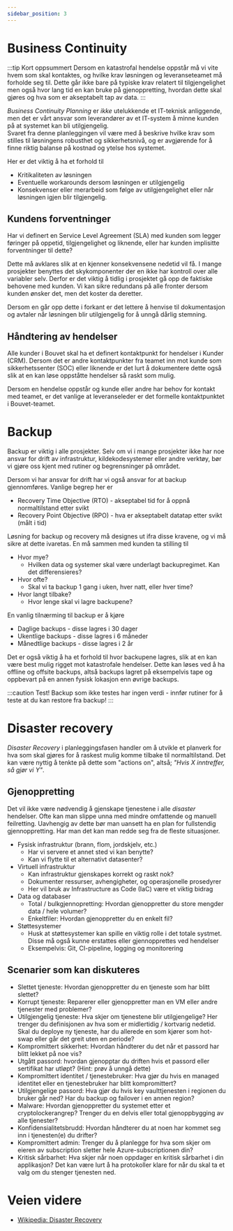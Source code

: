```yaml
---
sidebar_position: 3
---
```


# Business Continuity
:::tip Kort oppsummert
Dersom en katastrofal hendelse oppstår må vi vite hvem som skal kontaktes, og hvilke krav løsningen og leveranseteamet må forholde seg til. Dette går ikke bare på typiske krav relatert til tilgjengelighet men også hvor lang tid en kan bruke på gjenoppretting, hvordan dette skal gjøres og hva som er akseptabelt tap av data.
:::

_Business Continuity Planning_ er _ikke_ utelukkende et IT-teknisk anliggende, men det er vårt ansvar som leverandører av et IT-system å minne kunden på at systemet kan bli utilgjengelig.  
Svaret fra denne planleggingen vil være med å beskrive hvilke krav som stilles til løsningens robusthet og sikkerhetsnivå, og er avgjørende for å finne riktig balanse på kostnad og ytelse hos systemet. 

Her er det viktig å ha et forhold til 
* Kritikaliteten av løsningen
* Eventuelle workarounds dersom løsningen er utilgjengelig
* Konsekvenser eller merarbeid som følge av utilgjengelighet eller når løsningen igjen blir tilgjengelig.

## Kundens forventninger 
Har vi definert en Service Level Agreement (SLA) med kunden som legger føringer på oppetid, tilgjengelighet og liknende, eller har kunden implisitte forventninger til dette? 

Dette må avklares slik at en kjenner konsekvensene nedetid vil få. I mange prosjekter benyttes det skykomponenter der en ikke har kontroll over alle variabler selv. Derfor er det viktig å tidlig i prosjektet gå opp de faktiske behovene med kunden. Vi kan sikre redundans på alle fronter dersom kunden ønsker det, men det koster da deretter. 

Dersom en går opp dette i forkant er det lettere å henvise til dokumentasjon og avtaler når løsningen blir utilgjengelig for å unngå dårlig stemning. 

## Håndtering av hendelser
Alle kunder i Bouvet skal ha et definert kontaktpunkt for  hendelser i Kunder (CRM). Dersom det er andre kontaktpunkter fra teamet inn mot kunde som sikkerhetssenter (SOC) eller liknende er det lurt å dokumentere dette også slik at en kan løse oppståtte hendelser så raskt som mulig. 

Dersom en hendelse oppstår og kunde eller andre har behov for kontakt med teamet, er det vanlige at leveranseleder er det formelle kontaktpunktet i Bouvet-teamet. 

# Backup
Backup er viktig i alle prosjekter. Selv om vi i mange prosjekter ikke har noe ansvar for drift av infrastruktur, kildekodesystemer eller andre verktøy, bør vi gjøre oss kjent med rutiner og begrensninger på området. 

Dersom vi har ansvar for drift har vi også ansvar for at backup gjennomføres. Vanlige begrep her er 
* Recovery Time Objective (RTO) - akseptabel tid for å oppnå normaltilstand etter svikt
* Recovery Point Objective (RPO) - hva er akseptabelt datatap etter svikt (målt i tid)

Løsning for backup og recovery må designes ut ifra disse kravene, og vi må sikre at dette ivaretas. En må sammen med kunden ta stilling til 
* Hvor mye?
  * Hvilken data og systemer skal være underlagt backupregimet. Kan det differensieres?
* Hvor ofte?
  * Skal vi ta backup 1 gang i uken, hver natt, eller hver time?
* Hvor langt tilbake?
  * Hvor lenge skal vi lagre backupene?

En vanlig tilnærming til backup er å kjøre 
* Daglige backups - disse lagres i 30 dager
* Ukentlige backups - disse lagres i 6 måneder
* Månedtlige backups - disse lagres i 2 år

Det er også viktig å ha et forhold til hvor backupene lagres, slik at en kan være best mulig rigget mot katastrofale hendelser. Dette kan løses ved å ha offline og offsite backups, altså backups lagret på eksempelvis tape og oppbevart på en annen fysisk lokasjon enn øvrige backups. 

:::caution Test!
Backup som ikke testes har ingen verdi - innfør rutiner for å teste at du kan restore fra backup!
:::

# Disaster recovery
_Disaster Recovery_ i planleggingsfasen handler om å utvikle et planverk for hva som skal gjøres for å raskest mulig komme tilbake til normaltilstand. Det kan være nyttig å tenkte på dette som "actions on", altså; _"Hvis X inntreffer, så gjør vi Y"_.

## Gjenoppretting

Det vil ikke være nødvendig å gjenskape tjenestene i alle _disaster_ hendelser. Ofte kan man slippe unna med mindre omfattende og manuell feilretting. Uavhengig av dette bør man uansett ha en plan for fullstendig gjennoppretting. Har man det kan man redde seg fra de fleste situasjoner.

* Fysisk infrastruktur (brann, flom, jordskjelv, etc.)
  * Har vi servere et annet sted vi kan benytte?
  * Kan vi flytte til et alternativt datasenter?
* Virtuell infrastruktur
  * Kan infrastruktur gjenskapes korrekt og raskt nok?
  * Dokumenter ressurser, avhengigheter, og operasjonelle prosedyrer
  * Her vil bruk av Infrastructure as Code (IaC) være et viktig bidrag
* Data og databaser
  * Total / bulkgjennopretting: Hvordan gjenoppretter du store mengder data / hele volumer?
  * Enkeltfiler: Hvordan gjenoppretter du en enkelt fil?
* Støttesystemer
  * Husk at støttesystemer kan spille en viktig rolle i det totale systmet. Disse må også kunne erstattes eller gjennopprettes ved hendelser
  * Eksempelvis: Git, CI-pipeline, logging og monitorering

## Scenarier som kan diskuteres

* Slettet tjeneste: Hvordan gjenoppretter du en tjeneste som har blitt slettet?
* Korrupt tjeneste: Reparerer eller gjenoppretter man en VM eller andre tjenester med problemer?
* Utilgjengelig tjeneste: Hva skjer om tjenestene blir utilgjengelige? Her trenger du definisjonen av hva som er midlertidig / kortvarig nedetid. Skal du deploye ny tjeneste, har du allerede en som kjører som hot-swap eller går det greit uten en periode?
* Kompromittert sikkerhet: Hvordan håndterer du det når et passord har blitt lekket på noe vis?
* Utgått passord: hvordan gjenopptar du driften hvis et passord eller sertifikat har utløpt? (Hint: prøv å unngå dette)
* Kompromittert identitet / tjenestebruker: Hva gjør du hvis en managed identitet eller en tjenestebruker har blitt kompromittert?
* Utilgjengelige passord: Hva gjør du hvis key vaulttjenesten i regionen du bruker går ned? Har du backup og failover i en annen region?
* Malware: Hvordan gjenoppretter du systemet etter et cryptolockerangrep? Trenger du en delvis eller total gjenoppbygging av alle tjenester?
* Konfidensialitetsbrudd: Hvordan håndterer du at noen har kommet seg inn i tjenesten(e) du drifter?
* Kompromittert admin: Trenger du å planlegge for hva som skjer om eieren av subscription sletter hele Azure-subscriptionen din?
* Kritisk sårbarhet: Hva skjer når noen oppdager en kritisk sårbarhet i din applikasjon? Det kan være lurt å ha protokoller klare for når du skal ta et valg om du stenger tjenesten ned.

# Veien videre
* [Wikipedia: Disaster Recovery](https://en.wikipedia.org/wiki/IT_disaster_recovery)
